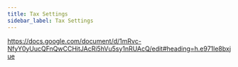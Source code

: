 ```yaml
---
title: Tax Settings
sidebar_label: Tax Settings
---
```


https://docs.google.com/document/d/1mRvc-NfyY0yUucQFnQwCCHitJAcRi5hVu5sy1nRUAcQ/edit#heading=h.e971le8bxjue